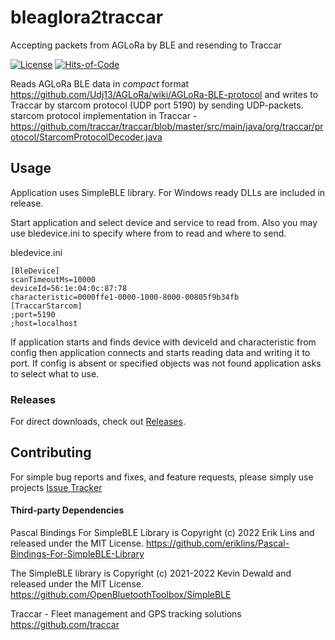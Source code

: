 # bleaglora2traccar
Accepting packets from AGLoRa by BLE and resending to Traccar

[![License](https://img.shields.io/badge/license-MIT-green.svg)](https://github.com/magdel/bleaglora2traccar/blob/main/LICENSE.txt)
[![Hits-of-Code](https://hitsofcode.com/github/magdel/bleaglora2traccar?branch=main&label=Hits-of-Code)](https://hitsofcode.com/github/magdel/bleaglora2traccar/view?branch=main&label=Hits-of-Code)

Reads AGLoRa BLE data in *compact* format https://github.com/Udj13/AGLoRa/wiki/AGLoRa-BLE-protocol and writes to Traccar by starcom protocol (UDP port 5190) by sending UDP-packets.
starcom protocol implementation in Traccar - https://github.com/traccar/traccar/blob/master/src/main/java/org/traccar/protocol/StarcomProtocolDecoder.java

## Usage

Application uses SimpleBLE library. For Windows ready DLLs are included in release.

Start application and select device and service to read from.
Also you may use bledevice.ini to specify where from to read and where to send.

bledevice.ini

    [BleDevice]
    scanTimeoutMs=10000
    deviceId=56:1e:04:0c:87:78
    characteristic=0000ffe1-0000-1000-8000-00805f9b34fb
    [TraccarStarcom]
    ;port=5190
    ;host=localhost

If application starts and finds device with deviceId and characteristic from config then application connects and starts reading data
and writing it to port. If config is absent or specified objects was not found application asks to select what to use.

### Releases

For direct downloads, check out [Releases](../../releases).

## Contributing

For simple bug reports and fixes, and feature requests, please simply use projects
[Issue Tracker](../../issues)

#### Third-party Dependencies

Pascal Bindings For SimpleBLE Library is Copyright (c) 2022 Erik Lins and released under the MIT License.
https://github.com/eriklins/Pascal-Bindings-For-SimpleBLE-Library

The SimpleBLE library is Copyright (c) 2021-2022 Kevin Dewald and released under the MIT License.
https://github.com/OpenBluetoothToolbox/SimpleBLE

Traccar - Fleet management and GPS tracking solutions
https://github.com/traccar
